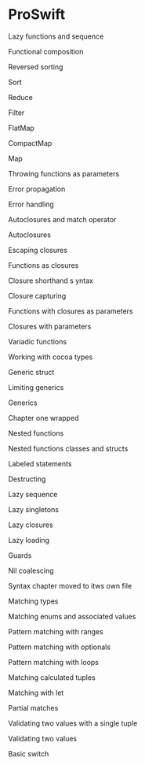 # ProSwift
Lazy functions and sequence

Functional composition

Reversed sorting

Sort

Reduce

Filter

FlatMap

CompactMap

Map

Throwing functions as parameters

Error propagation

Error handling

Autoclosures and match operator

Autoclosures

Escaping closures

Functions as closures

Closure shorthand s yntax

Closure capturing

Functions with closures as parameters

Closures with parameters

Variadic functions

Working with cocoa types

Generic struct

Limiting generics

Generics

Chapter one wrapped

Nested functions

Nested functions classes and structs

Labeled statements

Destructing

Lazy sequence

Lazy singletons

Lazy closures

Lazy loading

Guards

Nil coalescing

Syntax chapter moved to itws own file

Matching types

Matching enums and associated values

Pattern matching with ranges

Pattern matching with optionals

Pattern matching with loops

Matching calculated tuples

Matching with let

Partial matches

Validating two values with a single tuple

Validating two values

Basic switch
